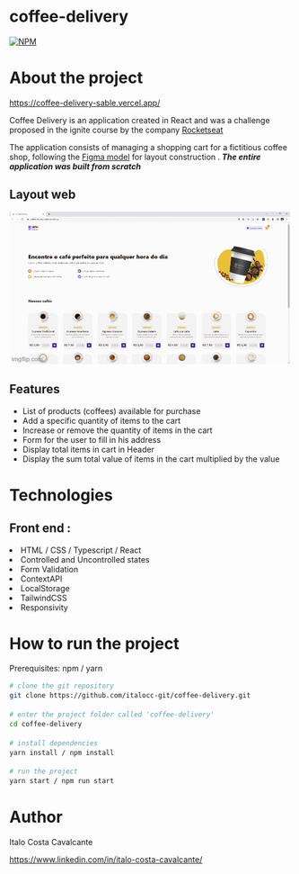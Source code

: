 # coffee-delivery

[![NPM](https://img.shields.io/npm/l/react)](https://github.com/italocc-git/coffee-delivery/blob/main/LICENSE) 

# About the project

https://coffee-delivery-sable.vercel.app/

Coffee Delivery is an application created in React and was a challenge proposed in the ignite course by the company [Rocketseat](https://app.rocketseat.com.br/ "Site da Rocketseat")

The application consists of managing a shopping cart for a fictitious coffee shop, following the [Figma model](https://www.figma.com/file/5yT9ZzZmRQRS4yivGGB3pl/Coffee-Delivery "Modelo do figma") for layout construction .<b> <i>The entire application was built from scratch </i> </b>

## Layout web
![Web](https://github.com/italocc-git/coffee-delivery/blob/main/src/assets/gif/gif-coffee-delivery.gif)

## Features

<ul>
   <li>List of products (coffees) available for purchase </li>
   <li>Add a specific quantity of items to the cart </li>
   <li>Increase or remove the quantity of items in the cart </li>
   <li>Form for the user to fill in his address </li>
   <li>Display total items in cart in Header </li>
   <li>Display the sum total value of items in the cart multiplied by the value </li>
  </ul>
 
# Technologies

## Front end : 
 <li> HTML / CSS / Typescript / React
 <li> Controlled and Uncontrolled states </li>
 <li> Form Validation </li>
 <li> ContextAPI </li>
 <li> LocalStorage </li>
 <li> TailwindCSS </li>
 <li> Responsivity </li>
 
 # How to run the project
 
 Prerequisites: npm / yarn

```bash
# clone the git repository
git clone https://github.com/italocc-git/coffee-delivery.git

# enter the project folder called 'coffee-delivery'
cd coffee-delivery

# install dependencies
yarn install / npm install

# run the project
yarn start / npm run start
```
 
# Author

Italo Costa Cavalcante

https://www.linkedin.com/in/italo-costa-cavalcante/
